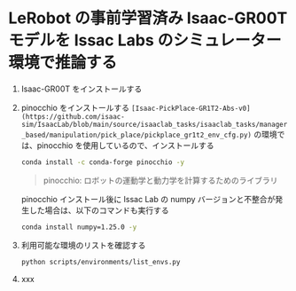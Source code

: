 # LeRobot の事前学習済み Isaac-GR00T モデルを Issac Labs のシミュレーター環境で推論する

1. Isaac-GR00T をインストールする

1. pinocchio をインストールする
    `[Isaac-PickPlace-GR1T2-Abs-v0](https://github.com/isaac-sim/IsaacLab/blob/main/source/isaaclab_tasks/isaaclab_tasks/manager_based/manipulation/pick_place/pickplace_gr1t2_env_cfg.py)` の環境では、pinocchio を使用しているので、インストールする

    ```bash
    conda install -c conda-forge pinocchio -y
    ```
    > pinocchio: ロボットの運動学と動力学を計算するためのライブラリ

    pinocchio インストール後に Issac Lab の numpy バージョンと不整合が発生した場合は、以下のコマンドも実行する

    ```bash
    conda install numpy=1.25.0 -y
    ```

1. 利用可能な環境のリストを確認する

    ```bash
    python scripts/environments/list_envs.py
    ```

1. xxx